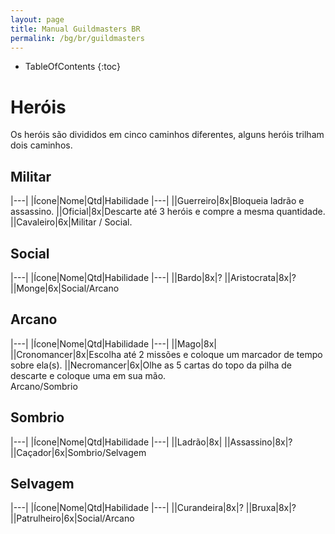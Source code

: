 ```yaml
---
layout: page
title: Manual Guildmasters BR
permalink: /bg/br/guildmasters
---
```

* TableOfContents
{:toc}

# Heróis #
Os heróis são divididos em cinco caminhos diferentes, alguns heróis trilham dois caminhos.

## Militar ##

|---|
|Ícone|Nome|Qtd|Habilidade
|---|
||Guerreiro|8x|Bloqueia ladrão e assassino.
||Oficial|8x|Descarte até 3 heróis e compre a mesma quantidade.
||Cavaleiro|6x|Militar / Social.

## Social ##

|---|
|Ícone|Nome|Qtd|Habilidade
|---|
||Bardo|8x|?
||Aristocrata|8x|?
||Monge|6x|Social/Arcano

## Arcano ##

|---|
|Ícone|Nome|Qtd|Habilidade
|---|
||Mago|8x|
||Cronomancer|8x|Escolha até 2 missões e coloque um marcador de tempo sobre ela(s).
||Necromancer|6x|Olhe as 5 cartas do topo da pilha de descarte e coloque uma em sua mão.<br/>Arcano/Sombrio

## Sombrio ##

|---|
|Ícone|Nome|Qtd|Habilidade
|---|
||Ladrão|8x|
||Assassino|8x|?
||Caçador|6x|Sombrio/Selvagem

## Selvagem ##

|---|
|Ícone|Nome|Qtd|Habilidade
|---|
||Curandeira|8x|?
||Bruxa|8x|?
||Patrulheiro|6x|Social/Arcano

